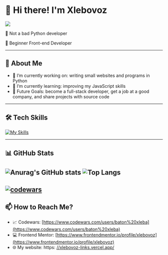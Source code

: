 # 👋 Hi there! I'm Xlebovoz

![](https://komarev.com/ghpvc/?username=xlebovoz&color=red)

🚀 Not a bad Python developer

🚀 Beginner Front-end Developer

---

## 🌟 About Me

- 🔭 I’m currently working on: writing small websites and programs in Python  
- 🌱 I’m currently learning: improving my JavaScript skills  
- 🎯 Future Goals: become a full-stack developer, get a job at a good company, and share projects with source code    

---

## 🛠️ Tech Skills
[![My Skills](https://skillicons.dev/icons?i=js,html,css,react,git,github,py,qt,flask,vscode)](https://skillicons.dev)

---

## 📊 GitHub Stats
![Anurag's GitHub stats](https://github-readme-stats.vercel.app/api?username=xlebovoz&show_icons=true&theme=transparent)
![Top Langs](https://github-readme-stats.vercel.app/api/top-langs/?username=xlebovoz&layout=compact&theme=transparent)
---
[![codewars](https://www.codewars.com/users/baton%20xleba/badges/large)](https://www.codewars.com/users/baton%20xleba) 
---

## 📫 How to Reach Me?

   
- 📈 Codewars: [https://www.codewars.com/users/baton%20xleba](https://www.codewars.com/users/baton%20xleba)  
- 💻 Frontend Mentor: [https://www.frontendmentor.io/profile/xlebovoz](https://www.frontendmentor.io/profile/xlebovoz)
- 🌐 My website: https: [//xlebovoz-links.vercel.app/](https://xlebovoz-links.vercel.app/)
